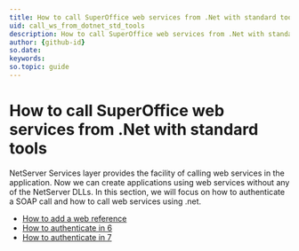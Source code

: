 ```yaml
---
title: How to call SuperOffice web services from .Net with standard tools
uid: call_ws_from_dotnet_std_tools
description: How to call SuperOffice web services from .Net with standard tools
author: {github-id}
so.date:
keywords:
so.topic: guide
---
```


# How to call SuperOffice web services from .Net with standard tools

NetServer Services layer provides the facility of calling web services in the application. Now we can create applications using web services without any of the NetServer DLLs. In this section, we will focus on how to authenticate a SOAP call and how to call web services using .net.

* [How to add a web reference][1]
* [How to authenticate in 6][2]
* [How to authenticate in 7][3]

<!-- Referenced links -->
[1]: add-web-reference.md
[2]: ../make-soap-call-crm6.md
[3]: ../make-soap-call-crm7.md
